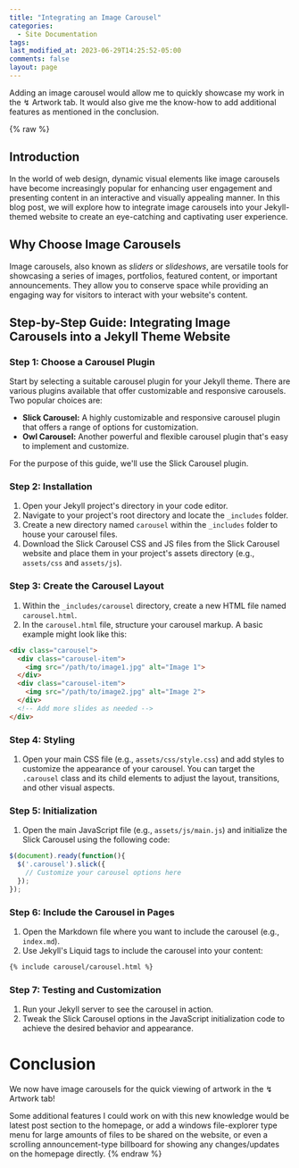 ```yaml
---
title: "Integrating an Image Carousel"
categories:
  - Site Documentation
tags:
last_modified_at: 2023-06-29T14:25:52-05:00
comments: false
layout: page
---
```

Adding an image carousel would allow me to quickly showcase my work in the ↯ Artwork tab. It would also give me the know-how to add additional features as mentioned in the conclusion.

{% raw %}
## Introduction

In the world of web design, dynamic visual elements like image carousels have become increasingly popular for enhancing user engagement and presenting content in an interactive and visually appealing manner. In this blog post, we will explore how to integrate image carousels into your Jekyll-themed website to create an eye-catching and captivating user experience.

## Why Choose Image Carousels

Image carousels, also known as *sliders* or *slideshows*, are versatile tools for showcasing a series of images, portfolios, featured content, or important announcements. They allow you to conserve space while providing an engaging way for visitors to interact with your website's content.

## Step-by-Step Guide: Integrating Image Carousels into a Jekyll Theme Website

### Step 1: Choose a Carousel Plugin

Start by selecting a suitable carousel plugin for your Jekyll theme. There are various plugins available that offer customizable and responsive carousels. Two popular choices are:

- **Slick Carousel:** A highly customizable and responsive carousel plugin that offers a range of options for customization.
- **Owl Carousel:** Another powerful and flexible carousel plugin that's easy to implement and customize.

For the purpose of this guide, we'll use the Slick Carousel plugin.

### Step 2: Installation

1. Open your Jekyll project's directory in your code editor.
2. Navigate to your project's root directory and locate the `_includes` folder.
3. Create a new directory named `carousel` within the `_includes` folder to house your carousel files.
4. Download the Slick Carousel CSS and JS files from the Slick Carousel website and place them in your project's assets directory (e.g., `assets/css` and `assets/js`).

### Step 3: Create the Carousel Layout

1. Within the `_includes/carousel` directory, create a new HTML file named `carousel.html`.
2. In the `carousel.html` file, structure your carousel markup. A basic example might look like this:

```html
<div class="carousel">
  <div class="carousel-item">
    <img src="/path/to/image1.jpg" alt="Image 1">
  </div>
  <div class="carousel-item">
    <img src="/path/to/image2.jpg" alt="Image 2">
  </div>
  <!-- Add more slides as needed -->
</div>
```

### Step 4: Styling

1. Open your main CSS file (e.g., `assets/css/style.css`) and add styles to customize the appearance of your carousel. You can target the `.carousel` class and its child elements to adjust the layout, transitions, and other visual aspects.

### Step 5: Initialization

1. Open the main JavaScript file (e.g., `assets/js/main.js`) and initialize the Slick Carousel using the following code:

```javascript
$(document).ready(function(){
  $('.carousel').slick({
    // Customize your carousel options here
  });
});
```

### Step 6: Include the Carousel in Pages

1. Open the Markdown file where you want to include the carousel (e.g., `index.md`).
2. Use Jekyll's Liquid tags to include the carousel into your content:

```markdown
{% include carousel/carousel.html %}
```

### Step 7: Testing and Customization

1. Run your Jekyll server to see the carousel in action.
2. Tweak the Slick Carousel options in the JavaScript initialization code to achieve the desired behavior and appearance.

# Conclusion
We now have image carousels for the quick viewing of artwork in the ↯ Artwork tab!

Some additional features I could work on with this new knowledge would be latest post section to the homepage, or add a windows file-explorer type menu for large amounts of files to be shared on the website, or even a scrolling announcement-type billboard for showing any changes/updates on the homepage directly.
{% endraw %}